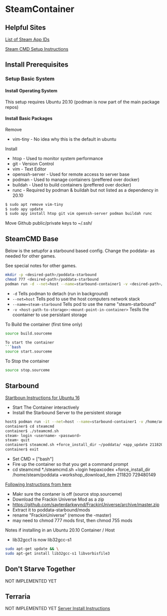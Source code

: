 # SteamContainer

## Helpful Sites
[List of Steam App IDs](https://developer.valvesoftware.com/wiki/Dedicated_Servers_List)

[Steam CMD Setup Instructions](https://developer.valvesoftware.com/wiki/SteamCMD#Docker)

## Install Prerequisites

### Setup Basic System

#### Install Operating System
This setup requires Ubuntu 20.10 (podman is now part of the main package repos)

#### Install Basic Packages
Remove
* vim-tiny - No idea why this is the default in ubuntu

Install
* htop - Used to monitor system performance
* git - Version Control
* vim - Text Editor
* openssh-server - Used for remote access to server base
* podman - Used to manage containers (preffered over docker)
* buildah - Used to build containers (preffered over docker)
* runc - Required by podman & buildah but not listed as a dependency in 20.10

```bash
$ sudo apt remove vim-tiny
$ sudo apy update
$ sudo apy install htop git vim openssh-server podman buildah runc
```

Move Github public/private keys to ~/.ssh/


## SteamCMD Base

Below is the setupfor a starbound based config.
Change the poddata-<game> as needed for other games.

See special notes for other games.

```bash
mkdir -p <desired-path>/poddata-starbound
chmod 777 <desired-path>/poddata-starbound
podman run -d --net=host --name=starbound-container1 -v <desired-path>/poddata-starbound:/home/steam/poddata starbound-container
```

* ```-d``` Tells podman to detach (run in background)
* ```--net=host``` Tells pod to use the host computers network stack
* ```--name=steam-starbound``` Tells pod to use the name "steam-starbound"
* ```-v <host-path-to-storage>:<mount-point-in-container>``` Teslls the coontainer to use persistant storage

To Build the container (first time only)
```bash
source build.sourceme

To start the container
```bash
source start.sourceme
```

To Stop the container
```bash
source stop.sourceme
```


## Starbound
[Startboun Instructions for Ubuntu 16](https://starbounder.org/Guide:LinuxServerSetup)

* Start The Container interactively
* Install the Starbound Server to the persistent storage

```bash
host$ podman run -it --net=host --name=starbound-container1 -v /home/andrewk/Development/poddata-starbound:/home/steam/poddata starbound-container
container$ cd steamcmd
container$ ./steamcmd.sh 
steam> login <username> <password>
steam> quit
container$ steamcmd.sh +force_install_dir ~/poddata/ +app_update 211820 validate +quit
container$ exit
```

* Set CMD = ["bash"]
* Fire up the container so that you get a command prompt
* cd steamcmd
*./steamcmd.sh +login hepaxcodex +force_install_dir /home/steam/poddata +workshop_download_item 211820 729480149


[Following Instructions from here](https://steamcommunity.com/sharedfiles/filedetails/?id=734496146&searchtext=Frackin+Universe)

* Makr sure the contaner is off (source stop.sourceme)
* Download the Frackin Universe Mod as a zip
* https://github.com/sayterdarkwynd/FrackinUniverse/archive/master.zip
* Extract it to poddata-starbound/mods
* rename "FrackinUniverse" (remove the -master)
* may need to chmod 777 mods first, then chmod 755 mods


Notes if installing in an Ubuntu 20.10 Container / Host
* lib32gcc1 is now lib32gcc-s1

```bash
sudo apt-get update && \
sudo apt-get install lib32gcc-s1 libvorbisfile3 
```

## Don't Starve Together
NOT IMPLEMENTED YET

## Terraria
NOT IMPLEMENTED YET 
[Server Install Instructions](https://terraria.gamepedia.com/Server)
